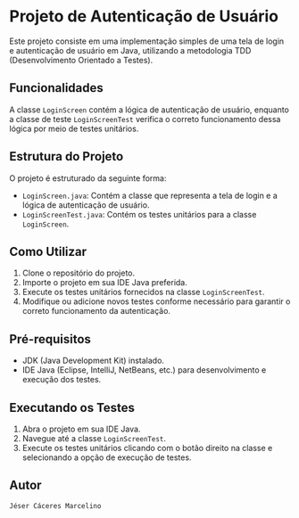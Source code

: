 # Projeto de Autenticação de Usuário

Este projeto consiste em uma implementação simples de uma tela de login e autenticação de usuário em Java, utilizando a metodologia TDD (Desenvolvimento Orientado a Testes).

## Funcionalidades

A classe `LoginScreen` contém a lógica de autenticação de usuário, enquanto a classe de teste `LoginScreenTest` verifica o correto funcionamento dessa lógica por meio de testes unitários.

## Estrutura do Projeto

O projeto é estruturado da seguinte forma:

- `LoginScreen.java`: Contém a classe que representa a tela de login e a lógica de autenticação de usuário.
- `LoginScreenTest.java`: Contém os testes unitários para a classe `LoginScreen`.

## Como Utilizar

1. Clone o repositório do projeto.
2. Importe o projeto em sua IDE Java preferida.
3. Execute os testes unitários fornecidos na classe `LoginScreenTest`.
4. Modifique ou adicione novos testes conforme necessário para garantir o correto funcionamento da autenticação.

## Pré-requisitos

- JDK (Java Development Kit) instalado.
- IDE Java (Eclipse, IntelliJ, NetBeans, etc.) para desenvolvimento e execução dos testes.

## Executando os Testes

1. Abra o projeto em sua IDE Java.
2. Navegue até a classe `LoginScreenTest`.
3. Execute os testes unitários clicando com o botão direito na classe e selecionando a opção de execução de testes.

## Autor

`Jéser Cáceres Marcelino`

